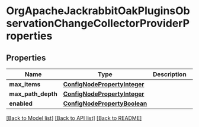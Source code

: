 # OrgApacheJackrabbitOakPluginsObservationChangeCollectorProviderProperties

## Properties
Name | Type | Description | Notes
------------ | ------------- | ------------- | -------------
**max_items** | [**ConfigNodePropertyInteger**](ConfigNodePropertyInteger.md) |  | [optional] 
**max_path_depth** | [**ConfigNodePropertyInteger**](ConfigNodePropertyInteger.md) |  | [optional] 
**enabled** | [**ConfigNodePropertyBoolean**](ConfigNodePropertyBoolean.md) |  | [optional] 

[[Back to Model list]](../README.md#documentation-for-models) [[Back to API list]](../README.md#documentation-for-api-endpoints) [[Back to README]](../README.md)



